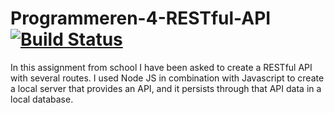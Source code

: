 # Programmeren-4-RESTful-API [![Build Status](https://travis-ci.com/LucJoostenNL/Programmeren-4-RESTful-API.svg?branch=master)](https://travis-ci.com/LucJoostenNL/Programmeren-4-RESTful-API)
In this assignment from school I have been asked to create a RESTful API with several routes. I used Node JS in combination with Javascript to create a local server that provides an API, and it persists through that API data in a local database.
